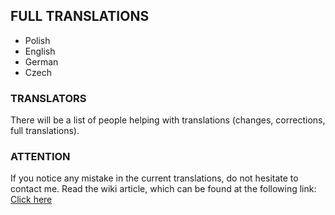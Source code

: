 
## FULL TRANSLATIONS

- Polish
- English
- German
- Czech


### TRANSLATORS

There will be a list of people helping with translations (changes, corrections, full translations).

### ATTENTION

If you notice any mistake in the current translations, do not hesitate to contact me. Read the wiki article, which can be found at the following link:
[Click here](https://github.com/juliagoda/pak-gui/wiki/App-translation-for-users)
